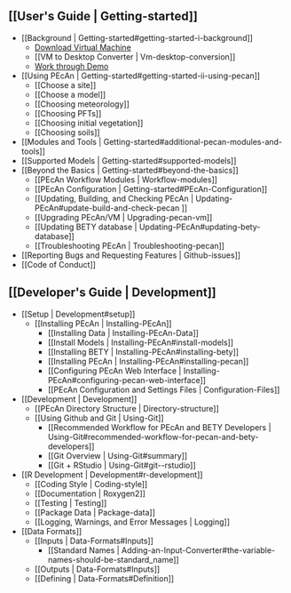 ## [[User's Guide | Getting-started]]
* [[Background | Getting-started#getting-started-i-background]]
  * [Download Virtual Machine](http://isda.ncsa.illinois.edu/download/index.php?project=PEcAn&sort=category')
  * [[VM to Desktop Converter | Vm-desktop-conversion]]
  * [Work through Demo](http://pecanproject.github.io/tutorials.html)
* [[Using PEcAn | Getting-started#getting-started-ii-using-pecan]] 
  * [[Choose a site]]
  * [[Choose a model]]
  * [[Choosing meteorology]]
  * [[Choosing PFTs]]
  * [[Choosing initial vegetation]]
  * [[Choosing soils]]
* [[Modules and Tools | Getting-started#additional-pecan-modules-and-tools]]
* [[Supported Models | Getting-started#supported-models]]
* [[Beyond the Basics | Getting-started#beyond-the-basics]]
  * [[PEcAn Workflow Modules | Workflow-modules]]
  * [[PEcAn Configuration | Getting-started#PEcAn-Configuration]]
  * [[Updating, Building, and Checking PEcAn | Updating-PEcAn#update-build-and-check-pecan ]]
  * [[Upgrading PEcAn/VM | Upgrading-pecan-vm]]
  * [[Updating BETY database | Updating-PEcAn#updating-bety-database]]
  * [[Troubleshooting PEcAn | Troubleshooting-pecan]]
* [[Reporting Bugs and Requesting Features | Github-issues]]
* [[Code of Conduct]]

## [[Developer's Guide | Development]]
* [[Setup | Development#setup]]
  * [[Installing PEcAn | Installing-PEcAn]]
    * [[Installing Data | Installing-PEcAn-Data]]
    * [[Install Models | Installing-PEcAn#install-models]]
    * [[Installing BETY | Installing-PEcAn#installing-bety]]
    * [[Installing PEcAn | Installing-PEcAn#installing-pecan]]
    * [[Configuring PEcAn Web Interface | Installing-PEcAn#configuring-pecan-web-interface]]
    * [[PEcAn Configuration and Settings Files | Configuration-Files]]
* [[Development | Development]]
  * [[PEcAn Directory Structure | Directory-structure]]
  * [[Using Github and Git | Using-Git]]
    * [[Recommended Workflow for PEcAn and BETY Developers | Using-Git#recommended-workflow-for-pecan-and-bety-developers]]
    * [[Git Overview | Using-Git#summary]]
    * [[Git + RStudio | Using-Git#git--rstudio]]
* [[R Development | Development#r-development]]
  * [[Coding Style | Coding-style]]
  * [[Documentation | Roxygen2]]
  * [[Testing | Testing]]
  * [[Package Data | Package-data]]
  * [[Logging, Warnings, and Error Messages | Logging]]
* [[Data Formats]]
  * [[Inputs | Data-Formats#Inputs]]
    * [[Standard Names | Adding-an-Input-Converter#the-variable-names-should-be-standard_name]]
  * [[Outputs | Data-Formats#Inputs]]
  * [[Defining | Data-Formats#Definition]]
